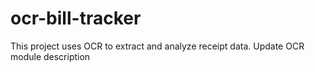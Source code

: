 # ocr-bill-tracker
This project uses OCR to extract and analyze receipt data.
U p d a t e   O C R   m o d u l e   d e s c r i p t i o n  
 
